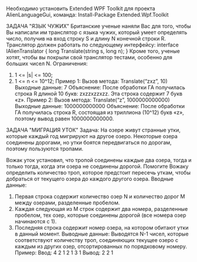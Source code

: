 Необходимо установить Extended WPF Toolkit для проекта AlienLanguageGui, команда:
Install-Package Extended.Wpf.Toolkit

ЗАДАЧА "ЯЗЫК ЧУЖИХ"
Британские ученые наняли Вас для того, чтобы Вы написали им транслятор
с языка чужих, который умеет определять число, получив на вход строку
S и длину N конечной строки R. Транслятор должен работать по
следующему интерфейсу:
interface IAlienTranslator
{
long Translate(string s, long n);
}
Кроме того, ученые хотят, чтобы вы покрыли свой транслятор тестами,
особенно для больших чисел N.
Ограничения:
1) 1 <= |s| <= 100;
2) 1 <= n <= 10^12;
Пример 1:
Вызов метода: Translate(“zxz”, 10)
Выходные данные: 7
Объяснение:
После обработки ГА получилась строка R длиной 10 букв: zxzzxzzxzz. Эта
строка содержит 7 букв «z».
Пример 2:
Вызов метода: Translate(“z”, 1000000000000)
Выходные данные: 1000000000000
Объяснение:
После обработки ГА получилась строка R, состоящая из триллиона (10^12)
букв «z», поэтому вывод равен 1000000000000.

ЗАДАЧА "МИГРАЦИЯ УТОК"
Задача: На озере живут странные утки, которые каждый год
мигрируют на другое озеро. Некоторые озера соединены дорогами,
но утки боятся передвигаться по дорогам, поэтому пользуются
тропами. 

Вожак уток установил, что тропой соединены каждые два
озера, тогда и только тогда, когда эти озера не соединены
дорогой. Помогите Вожаку определить количество троп, которое
предстоит пересечь уткам, чтобы добраться от текущего озера до
каждого другого озера.
Вводные данные:
1) Первая строка содержит количество озер N и количество дорог
M между озерами, разделенные пробелом.
2) Каждая следующая из M строк содержит два номера,
разделенные пробелом, тех озер, которые соединены дорогой
(все номера озер начинаются с 1).
3) Последняя строка содержит номер озера, на котором обитают
утки в данный момент.
Выводные данные:
Выводятся N-1 чисел, которые соответствуют количеству троп,
соединяющих текущее озеро с каждым из других озер,
отсортированных по порядковому номеру.
Пример:
Ввод:
4 2
1 2
1 3
1
Вывод:
2 2 1
